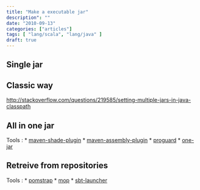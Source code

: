 ```yaml
---
title: "Make a executable jar"
description": ""
date: "2010-09-13"
categories: ["articles"]
tags: [ "lang/scala", "lang/java" ]
draft: true
---
```

          

## Single jar

## Classic way

http://stackoverflow.com/questions/219585/setting-multiple-jars-in-java-classpath

## All in one jar

Tools :
          * [maven-shade-plugin]()
          * [maven-assembly-plugin]()
          * [proguard]()
          * [one-jar]()

## Retreive from repositories

Tools :
          * [pomstrap]()
          * [mop]()
          * [sbt-launcher]()
